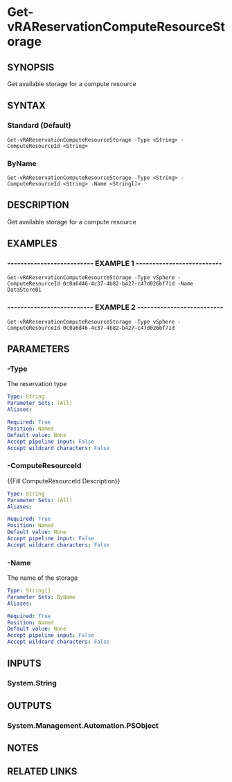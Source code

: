 # Get-vRAReservationComputeResourceStorage

## SYNOPSIS
Get available storage for a compute resource

## SYNTAX

### Standard (Default)
```
Get-vRAReservationComputeResourceStorage -Type <String> -ComputeResourceId <String>
```

### ByName
```
Get-vRAReservationComputeResourceStorage -Type <String> -ComputeResourceId <String> -Name <String[]>
```

## DESCRIPTION
Get available storage for a compute resource

## EXAMPLES

### -------------------------- EXAMPLE 1 --------------------------
```
Get-vRAReservationComputeResourceStorage -Type vSphere -ComputeResourceId 0c0a6d46-4c37-4b82-b427-c47d026bf71d -Name DataStore01
```

### -------------------------- EXAMPLE 2 --------------------------
```
Get-vRAReservationComputeResourceStorage -Type vSphere -ComputeResourceId 0c0a6d46-4c37-4b82-b427-c47d026bf71d
```

## PARAMETERS

### -Type
The reservation type

```yaml
Type: String
Parameter Sets: (All)
Aliases: 

Required: True
Position: Named
Default value: None
Accept pipeline input: False
Accept wildcard characters: False
```

### -ComputeResourceId
{{Fill ComputeResourceId Description}}

```yaml
Type: String
Parameter Sets: (All)
Aliases: 

Required: True
Position: Named
Default value: None
Accept pipeline input: False
Accept wildcard characters: False
```

### -Name
The name of the storage

```yaml
Type: String[]
Parameter Sets: ByName
Aliases: 

Required: True
Position: Named
Default value: None
Accept pipeline input: False
Accept wildcard characters: False
```

## INPUTS

### System.String

## OUTPUTS

### System.Management.Automation.PSObject

## NOTES

## RELATED LINKS

